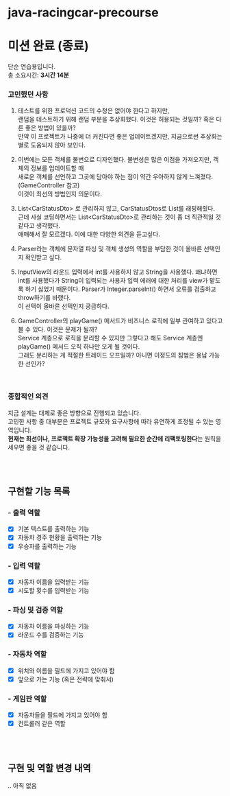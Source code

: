 # java-racingcar-precourse
# 미션 완료 (종료)

단순 연습용입니다.  
총 소요시간: **3시간 14분**
### 고민했던 사항
1) 테스트를 위한 프로덕션 코드의 수정은 없어야 한다고 하지만,  
랜덤을 테스트하기 위해 랜덤 부분을 추상화했다. 이것은 허용되는 것일까? 혹은 다른 좋은 방법이 있을까?  
만약 이 프로젝트가 나중에 더 커진다면 좋은 업데이트겠지만, 지금으로썬 추상화는 별로 도움되지 않아 보인다.  
  

2) 이번에는 모든 객체를 불변으로 디자인했다. 불변성은 많은 이점을 가져오지만, 객체의 정보를 업데이트할 때  
새로운 객체를 선언하고 그곳에 담아야 하는 점이 약간 우아하지 않게 느껴졌다. (GameController 참고)  
이것이 최선의 방법인지 의문이다.
  

3) List\<CarStatusDto\> 로 관리하지 않고, CarStatusDtos로 List를 래핑해줬다.  
근데 사실 코딩하면서는 List\<CarStatusDto\>로 관리하는 것이 좀 더 직관적일 것 같다고 생각했다.  
애매해서 잘 모르겠다. 이에 대한 다양한 의견을 듣고싶다.
  

4) Parser라는 객체에 문자열 파싱 및 객체 생성의 역할을 부담한 것이 올바른 선택인지 확인받고 싶다.
  

5) InputView의 라운드 입력에서 int를 사용하지 않고 String을 사용했다. 왜냐하면 int를 사용했다가 String이 입력되는
사용자 입력 에러에 대한 처리를 view가 맡도록 하기 싫었기 때문이다. Parser가 Integer.parseInt() 하면서 오류를 검출하고 throw하기를 바랬다.  
이 선택이 올바른 선택인지 궁금하다.  
  

6) GameController의 playGame() 메서드가 비즈니스 로직에 일부 관여하고 있다고 볼 수 있다. 이것은 문제가 될까?  
Service 계층으로 로직을 분리할 수 있지만 그렇다고 해도 Service 계층엔 playGame() 메서드 오직 하나만 오게 될 것이다.  
그래도 분리하는 게 적절한 트레이드 오프일까? 아니면 이정도의 침범은 용납 가능한 선인가?

<br>


### 종합적인 의견
지금 설계는 대체로 좋은 방향으로 진행되고 있습니다.  
고민한 사항 중 대부분은 프로젝트 규모와 요구사항에 따라 유연하게 조정될 수 있는 영역입니다.   
**현재는 최선이나, 프로젝트 확장 가능성을 고려해 필요한 순간에 리팩토링한다**는 원칙을 세우면 좋을 것 같습니다.

<br> <br>

## 구현할 기능 목록
### - 출력 역할
- [x] 기본 텍스트를 출력하는 기능
- [x] 자동차 경주 현황을 출력하는 기능
- [x] 우승자를 출력하는 기능

### - 입력 역할
- [x] 자동차 이름을 입력받는 기능
- [x] 시도할 횟수를 입력받는 기능

### - 파싱 및 검증 역할
- [x] 자동차 이름을 파싱하는 기능
- [x] 라운드 수를 검증하는 기능

### - 자동차 역할
- [x] 위치와 이름을 필드에 가지고 있어야 함
- [x] 앞으로 가는 기능 (혹은 전략에 맞춰서)

### - 게임판 역할
- [x] 자동차들을 필드에 가지고 있어야 함
- [x] 컨트롤러 같은 역할

<br><br>
## 구현 및 역할 변경 내역
.. 아직 없음
